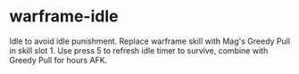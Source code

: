 # warframe-idle
Idle to avoid idle punishment. 
Replace warframe skill with Mag's Greedy Pull in skill slot 1.
Use press 5 to refresh idle timer to survive, combine with Greedy Pull for hours AFK.
